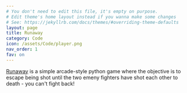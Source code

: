 ```yaml
---
# You don't need to edit this file, it's empty on purpose.
# Edit theme's home layout instead if you wanna make some changes
# See: https://jekyllrb.com/docs/themes/#overriding-theme-defaults
layout: page
title: Runaway
category: Code
icon: /assets/Code/player.png
nav_order: 1
fav: on
---
```

[Runaway](https://github.com/renovita/runaway) is a simple arcade-style python game where the objective is to escape being shot until the two emeny fighters have shot each other to death - you can't fight back!
